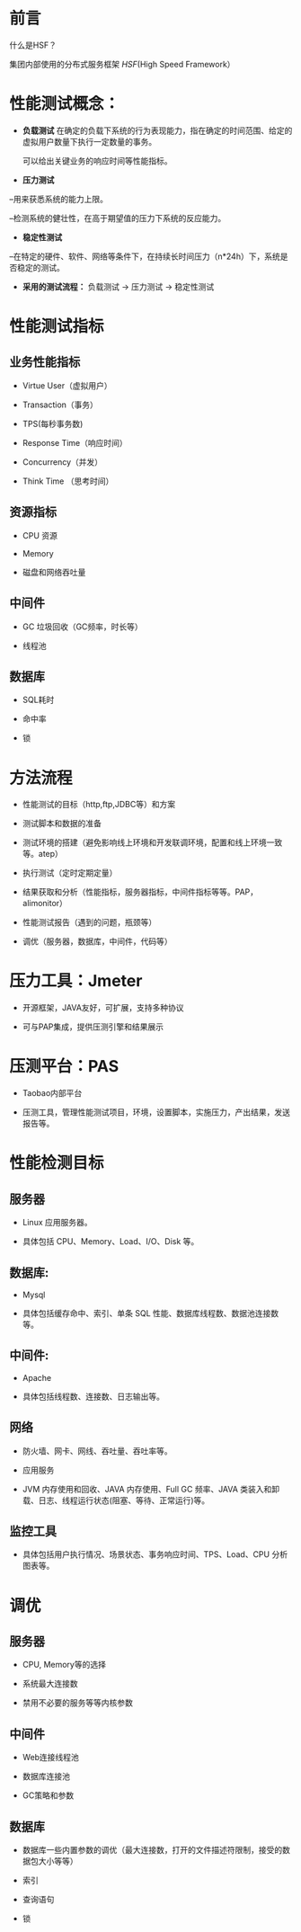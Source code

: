 # 前言

什么是HSF？

集团内部使用的分布式服务框架 *HSF*(High Speed Framework）

# **性能测试概念：**

- **负载测试**
  在确定的负载下系统的行为表现能力，指在确定的时间范围、给定的虚拟用户数量下执行一定数量的事务。

  可以给出关键业务的响应时间等性能指标。

- **压力测试**

–用来获悉系统的能力上限。

–检测系统的健壮性，在高于期望值的压力下系统的反应能力。

- **稳定性测试**

–在特定的硬件、软件、网络等条件下，在持续长时间压力（n*24h）下，系统是否稳定的测试。
- **采用的测试流程：**
负载测试 -> 压力测试 -> 稳定性测试

# 性能测试指标

## 业务性能指标

- Virtue User（虚拟用户）

- Transaction（事务）

- TPS(每秒事务数)

- Response Time（响应时间）

- Concurrency（并发）

- Think Time （思考时间）

## 资源指标

- CPU 资源

- Memory

- 磁盘和网络吞吐量

## 中间件

- GC 垃圾回收（GC频率，时长等）

- 线程池

## 数据库

- SQL耗时

- 命中率

- 锁 

# 方法流程

- 性能测试的目标（http,ftp,JDBC等）和方案

- 测试脚本和数据的准备

- 测试环境的搭建（避免影响线上环境和开发联调环境，配置和线上环境一致等。atep）

- 执行测试（定时定期定量）

- 结果获取和分析（性能指标，服务器指标，中间件指标等等。PAP，alimonitor）

- 性能测试报告（遇到的问题，瓶颈等）

- 调优（服务器，数据库，中间件，代码等）

# 压力工具：Jmeter

- 开源框架，JAVA友好，可扩展，支持多种协议

- 可与PAP集成，提供压测引擎和结果展示

# 压测平台：PAS

- Taobao内部平台

- 压测工具，管理性能测试项目，环境，设置脚本，实施压力，产出结果，发送报告等。

# 性能检测目标

## 服务器

- Linux 应用服务器。

- 具体包括 CPU、Memory、Load、I/O、Disk 等。 

## 数据库: 

- Mysql 

- 具体包括缓存命中、索引、单条 SQL 性能、数据库线程数、数据池连接数等。

## 中间件: 

- Apache

- 具体包括线程数、连接数、日志输出等。

## 网络 

- 防火墙、网卡、网线、吞吐量、吞吐率等。

- 应用服务 

- JVM 内存使用和回收、JAVA 内存使用、Full GC 频率、JAVA 类装入和卸载、日志、线程运行状态(阻塞、等待、正常运行)等。 

## 监控工具

- 具体包括用户执行情况、场景状态、事务响应时间、TPS、Load、CPU 分析图表等。

# 调优

## 服务器

- CPU, Memory等的选择

- 系统最大连接数

- 禁用不必要的服务等等内核参数

## 中间件

- Web连接线程池

- 数据库连接池

- GC策略和参数

## 数据库 

- 数据库一些内置参数的调优（最大连接数，打开的文件描述符限制，接受的数据包大小等等）

- 索引

- 查询语句

- 锁